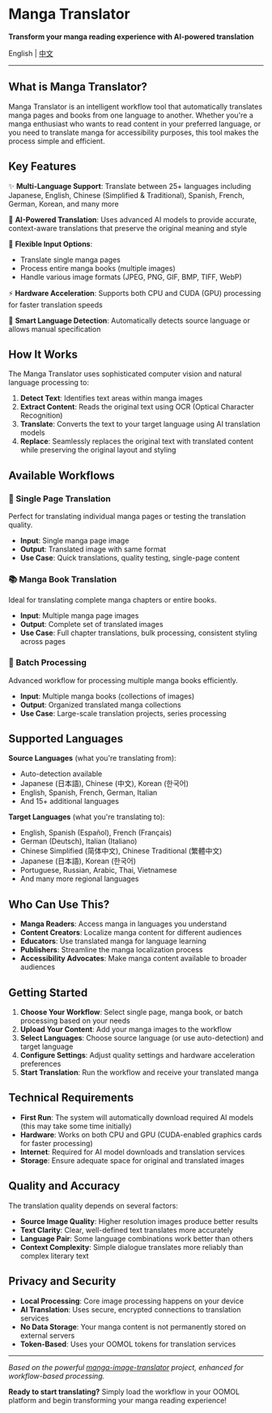 # Manga Translator

**Transform your manga reading experience with AI-powered translation**

English | [中文](./README_zh.md)

---

## What is Manga Translator?

Manga Translator is an intelligent workflow tool that automatically translates manga pages and books from one language to another. Whether you're a manga enthusiast who wants to read content in your preferred language, or you need to translate manga for accessibility purposes, this tool makes the process simple and efficient.

## Key Features

✨ **Multi-Language Support**: Translate between 25+ languages including Japanese, English, Chinese (Simplified & Traditional), Spanish, French, German, Korean, and many more

🚀 **AI-Powered Translation**: Uses advanced AI models to provide accurate, context-aware translations that preserve the original meaning and style

📖 **Flexible Input Options**:
- Translate single manga pages
- Process entire manga books (multiple images)
- Handle various image formats (JPEG, PNG, GIF, BMP, TIFF, WebP)

⚡ **Hardware Acceleration**: Supports both CPU and CUDA (GPU) processing for faster translation speeds

🎯 **Smart Language Detection**: Automatically detects source language or allows manual specification

## How It Works

The Manga Translator uses sophisticated computer vision and natural language processing to:

1. **Detect Text**: Identifies text areas within manga images
2. **Extract Content**: Reads the original text using OCR (Optical Character Recognition)
3. **Translate**: Converts the text to your target language using AI translation models
4. **Replace**: Seamlessly replaces the original text with translated content while preserving the original layout and styling

## Available Workflows

### 📄 Single Page Translation
Perfect for translating individual manga pages or testing the translation quality.
- **Input**: Single manga page image
- **Output**: Translated image with same format
- **Use Case**: Quick translations, quality testing, single-page content

### 📚 Manga Book Translation
Ideal for translating complete manga chapters or entire books.
- **Input**: Multiple manga page images
- **Output**: Complete set of translated images
- **Use Case**: Full chapter translations, bulk processing, consistent styling across pages

### 🔄 Batch Processing
Advanced workflow for processing multiple manga books efficiently.
- **Input**: Multiple manga books (collections of images)
- **Output**: Organized translated manga collections
- **Use Case**: Large-scale translation projects, series processing

## Supported Languages

**Source Languages** (what you're translating from):
- Auto-detection available
- Japanese (日本語), Chinese (中文), Korean (한국어)
- English, Spanish, French, German, Italian
- And 15+ additional languages

**Target Languages** (what you're translating to):
- English, Spanish (Español), French (Français)
- German (Deutsch), Italian (Italiano)
- Chinese Simplified (简体中文), Chinese Traditional (繁體中文)
- Japanese (日本語), Korean (한국어)
- Portuguese, Russian, Arabic, Thai, Vietnamese
- And many more regional languages

## Who Can Use This?

- **Manga Readers**: Access manga in languages you understand
- **Content Creators**: Localize manga content for different audiences
- **Educators**: Use translated manga for language learning
- **Publishers**: Streamline the manga localization process
- **Accessibility Advocates**: Make manga content available to broader audiences

## Getting Started

1. **Choose Your Workflow**: Select single page, manga book, or batch processing based on your needs
2. **Upload Your Content**: Add your manga images to the workflow
3. **Select Languages**: Choose source language (or use auto-detection) and target language
4. **Configure Settings**: Adjust quality settings and hardware acceleration preferences
5. **Start Translation**: Run the workflow and receive your translated manga

## Technical Requirements

- **First Run**: The system will automatically download required AI models (this may take some time initially)
- **Hardware**: Works on both CPU and GPU (CUDA-enabled graphics cards for faster processing)
- **Internet**: Required for AI model downloads and translation services
- **Storage**: Ensure adequate space for original and translated images

## Quality and Accuracy

The translation quality depends on several factors:
- **Source Image Quality**: Higher resolution images produce better results
- **Text Clarity**: Clear, well-defined text translates more accurately
- **Language Pair**: Some language combinations work better than others
- **Context Complexity**: Simple dialogue translates more reliably than complex literary text

## Privacy and Security

- **Local Processing**: Core image processing happens on your device
- **AI Translation**: Uses secure, encrypted connections to translation services
- **No Data Storage**: Your manga content is not permanently stored on external servers
- **Token-Based**: Uses your OOMOL tokens for translation services

---

*Based on the powerful [manga-image-translator](https://github.com/zyddnys/manga-image-translator) project, enhanced for workflow-based processing.*

**Ready to start translating?** Simply load the workflow in your OOMOL platform and begin transforming your manga reading experience!